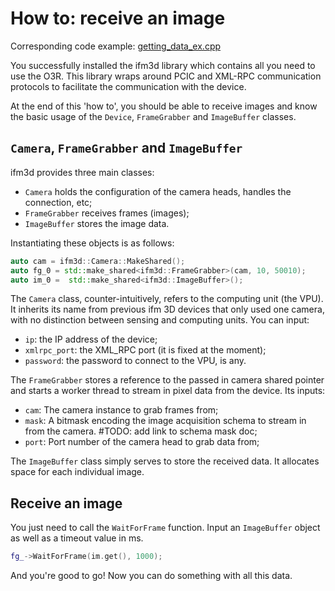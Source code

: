 # How to: receive an image
Corresponding code example: [getting_data_ex.cpp](getting_data_ex.cpp)

You successfully installed the ifm3d library which contains all you need to use the O3R. This library wraps around PCIC and XML-RPC communication protocols to facilitate the communication with the device.

At the end of this 'how to', you should be able to receive images and know the basic usage of the `Device`, `FrameGrabber` and `ImageBuffer` classes.

## `Camera`, `FrameGrabber` and `ImageBuffer`

ifm3d provides three main classes:
- `Camera` holds the configuration of the camera heads, handles the connection, etc;
- `FrameGrabber` receives frames (images);
- `ImageBuffer` stores the image data.

Instantiating these objects is as follows:
```cpp
auto cam = ifm3d::Camera::MakeShared();
auto fg_0 = std::make_shared<ifm3d::FrameGrabber>(cam, 10, 50010);
auto im_0 =  std::make_shared<ifm3d::ImageBuffer>();
```
The `Camera` class, counter-intuitively, refers to the computing unit (the VPU). It inherits its name from previous ifm 3D devices that only used one camera, with no distinction between sensing and computing units. 
You can input:
- `ip`: the IP address of the device;
- `xmlrpc_port`: the XML_RPC port (it is fixed at the moment);
- `password`: the password to connect to the VPU, is any.

The `FrameGrabber` stores a reference to the passed in camera shared pointer and starts a worker thread to stream in pixel data from the device.
Its inputs:
- `cam`: The camera instance to grab frames from;
- `mask`: A bitmask encoding the image acquisition schema to stream in from the camera. #TODO: add link to schema mask doc;
- `port`: Port number of the camera head to grab data from;

The `ImageBuffer` class simply serves to store the received data. It allocates space for each individual image.

## Receive an image

You just need to call the `WaitForFrame` function. Input an `ImageBuffer` object as well as a timeout value in ms.
```cpp
fg_->WaitForFrame(im.get(), 1000);
```

And you're good to go! Now you can do something with all this data.

